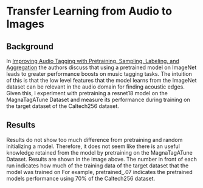 # Transfer Learning from Audio to Images
## Background
In [Improving Audio Tagging with Pretraining, Sampling, Labeling, and Aggregation](https://arxiv.org/pdf/2102.01243.pdf)
the authors discuss that using a pretrained model on ImageNet leads to greater performance boosts on music tagging tasks.
The intuition of this is that the low level features that the model learns from the ImageNet dataset can be relevant in the audio domain for finding acoustic edges.
Given this, I experiment with pretraining a resnet18 model on the MagnaTagATune Dataset and measure its performance during training on the target dataset of the Caltech256 dataset.

## Results
Results do not show too much difference from pretraining and random initializing a model.
Therefore, it does not seem like there is an useful knowledge retained from the model by pretraining on the MagnaTagATune Dataset.
Results are shown in the image above. The number in front of each run indicates how much of the training data of the target dataset that the model was trained on
For example, pretrained_.07 indicates the pretrained models performance using 70% of the Caltech256 dataset.

